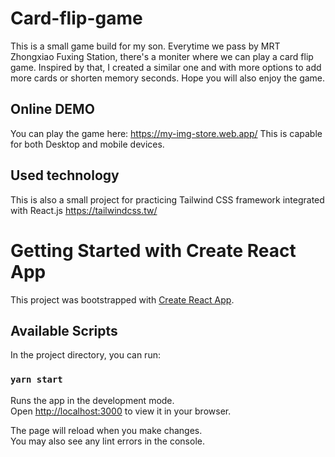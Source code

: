 # Card-flip-game

This is a small game build for my son. 
Everytime we pass by MRT Zhongxiao Fuxing Station, there's a moniter where we can play a card flip game. 
Inspired by that, I created a similar one and with more options to add more cards or shorten memory seconds. 
Hope you will also enjoy the game.

## Online DEMO

You can play the game here: https://my-img-store.web.app/
This is capable for both Desktop and mobile devices.

## Used technology
This is also a small project for practicing Tailwind CSS framework integrated with React.js
https://tailwindcss.tw/

# Getting Started with Create React App

This project was bootstrapped with [Create React App](https://github.com/facebook/create-react-app).

## Available Scripts

In the project directory, you can run:

### `yarn start`

Runs the app in the development mode.\
Open [http://localhost:3000](http://localhost:3000) to view it in your browser.

The page will reload when you make changes.\
You may also see any lint errors in the console.